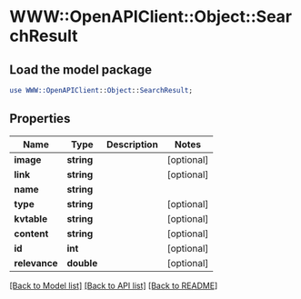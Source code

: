 # WWW::OpenAPIClient::Object::SearchResult

## Load the model package
```perl
use WWW::OpenAPIClient::Object::SearchResult;
```

## Properties
Name | Type | Description | Notes
------------ | ------------- | ------------- | -------------
**image** | **string** |  | [optional] 
**link** | **string** |  | [optional] 
**name** | **string** |  | 
**type** | **string** |  | [optional] 
**kvtable** | **string** |  | [optional] 
**content** | **string** |  | [optional] 
**id** | **int** |  | [optional] 
**relevance** | **double** |  | [optional] 

[[Back to Model list]](../README.md#documentation-for-models) [[Back to API list]](../README.md#documentation-for-api-endpoints) [[Back to README]](../README.md)


